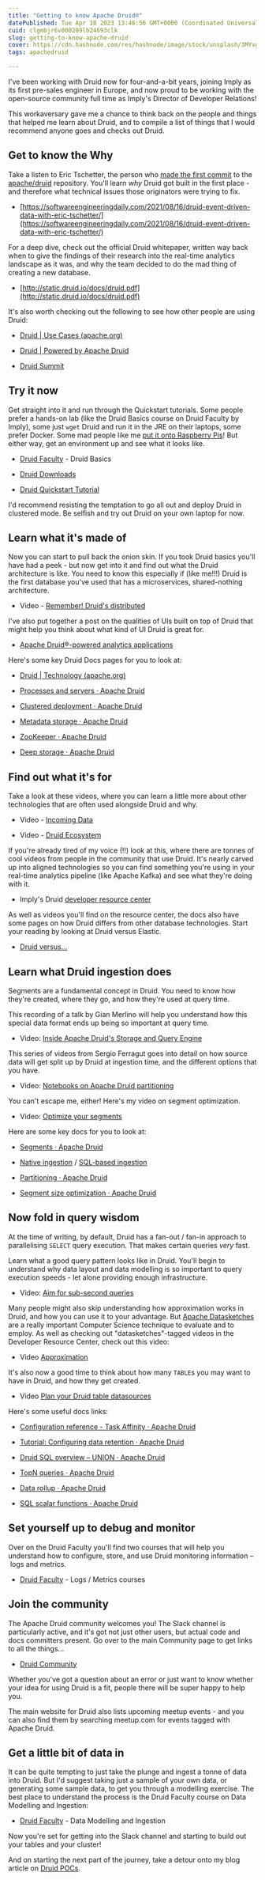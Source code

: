 ```yaml
---
title: "Getting to know Apache Druid®"
datePublished: Tue Apr 18 2023 13:46:56 GMT+0000 (Coordinated Universal Time)
cuid: clgmbjr6v000209lb24693clk
slug: getting-to-know-apache-druid
cover: https://cdn.hashnode.com/res/hashnode/image/stock/unsplash/3MYvgsH1uK0/upload/80edcd104cf0e1fe7bf07575b006c402.jpeg
tags: apachedruid

---
```


I've been working with Druid now for four-and-a-bit years, joining Imply as its first pre-sales engineer in Europe, and now proud to be working with the open-source community full time as Imply's Director of Developer Relations!

This workaversary gave me a chance to think back on the people and things that helped me learn about Druid, and to compile a list of things that I would recommend anyone goes and checks out Druid.

## Get to know the Why

Take a listen to Eric Tschetter, the person who [made the first commit](https://github.com/apache/druid/commit/70e993806e48fbd35ac597a4075d046a98c5b6ae) to the [apache/druid](https://www.github.com/apache/druid) repository. You'll learn *why* Druid got built in the first place - and therefore what technical issues those originators were trying to fix.

* [https://softwareengineeringdaily.com/2021/08/16/druid-event-driven-data-with-eric-tschetter/](https://softwareengineeringdaily.com/2021/08/16/druid-event-driven-data-with-eric-tschetter/)
    

For a deep dive, check out the official Druid whitepaper, written way back when to give the findings of their research into the real-time analytics landscape as it was, and why the team decided to do the mad thing of creating a new database.

* [http://static.druid.io/docs/druid.pdf](http://static.druid.io/docs/druid.pdf)
    

It's also worth checking out the following to see how other people are using Druid:

* [Druid | Use Cases (](https://druid.apache.org/use-cases)[apache.org](http://apache.org)[)](https://druid.apache.org/use-cases)
    
* [Druid | Powered by Apache Druid](https://druid.apache.org/druid-powered)
    
* [Druid Summit](https://druidsummit.org)
    

## Try it now

Get straight into it and run through the Quickstart tutorials. Some people prefer a hands-on lab (like the Druid Basics course on Druid Faculty by Imply), some just `wget` Druid and run it in the JRE on their laptops, some prefer Docker. Some mad people like me [put it onto Raspberry Pis](https://pmio.hashnode.dev/a-raspberry-pi-apache-druid-cluster-well-why-not)! But either way, get an environment up and see what it looks like.

* [Druid Faculty](https://learn.imply.io) - Druid Basics
    
* [Druid Downloads](https://druid.apache.org/downloads.html)
    
* [Druid Quickstart Tutorial](https://druid.apache.org/docs/latest/tutorials/index.html)
    

I'd recommend resisting the temptation to go all out and deploy Druid in clustered mode. Be selfish and try out Druid on your own laptop for now.

## Learn what it's made of

Now you can start to pull back the onion skin. If you took Druid basics you'll have had a peek - but now get into it and find out what the Druid architecture is like. You need to know this especially if (like me!!!) Druid is the first database you've used that has a microservices, shared-nothing architecture.

* Video - [Remember! Druid's distributed](https://www.youtube.com/watch?v=2Ft-0CFkcgE&list=PLDZysOZKycN7MZvNxQk_6RbwSJqjSrsNR&index=1&pp=iAQB)
    

I've also put together a post on the qualities of UIs built on top of Druid that might help you think about what kind of UI Druid is great for.

* [Apache Druid®-powered analytics applications](https://pmio.hashnode.dev/apache-druid-powered-analytics-applications)
    

Here's some key Druid Docs pages for you to look at:

* [Druid | Technology (](https://druid.apache.org/technology)[apache.org](http://apache.org)[)](https://druid.apache.org/technology)
    
* [Processes and servers · Apache Druid](https://druid.apache.org/docs/latest/design/processes.html)
    
* [Clustered deployment · Apache Druid](https://druid.apache.org/docs/latest/tutorials/cluster.html)
    
* [Metadata storage · Apache Druid](https://druid.apache.org/docs/latest/dependencies/metadata-storage.html)
    
* [ZooKeeper · Apache Druid](https://druid.apache.org/docs/latest/dependencies/zookeeper.html)
    
* [Deep storage · Apache Druid](https://druid.apache.org/docs/latest/dependencies/deep-storage.html)
    

## Find out what it's for

Take a look at these videos, where you can learn a little more about other technologies that are often used alongside Druid and why.

* Video - [Incoming Data](https://youtu.be/dmhbnJTlnt8?list=PLDZysOZKycN7MZvNxQk_6RbwSJqjSrsNR)
    
* Video - [Druid Ecosystem](https://youtu.be/CgB-unmWGOs?list=PLDZysOZKycN7MZvNxQk_6RbwSJqjSrsNR)
    

If you're already tired of my voice (!!) look at this, where there are tonnes of cool videos from people in the community that use Druid. It's nearly carved up into aligned technologies so you can find something you're using in your real-time analytics pipeline (like Apache Kafka) and see what they're doing with it.

* Imply's Druid [developer resource center](https://docs.imply.io/latest/developer/dev-resources/)
    

As well as videos you'll find on the resource center, the docs also have some pages on how Druid differs from other database technologies. Start your reading by looking at Druid versus Elastic.

* [Druid versus...](https://druid.apache.org/docs/latest/comparisons/druid-vs-elasticsearch.html)
    

## Learn what Druid ingestion does

Segments are a fundamental concept in Druid. You need to know how they're created, where they go, and how they're used at query time.

This recording of a talk by Gian Merlino will help you understand how this special data format ends up being so important at query time.

* Video: [Inside Apache Druid's Storage and Query Engine](https://www.youtube.com/watch?v=qSJ8_Lc1oAY)
    

This series of videos from Sergio Ferragut goes into detail on how source data will get split up by Druid at ingestion time, and the different options that you have.

* Video: [Notebooks on Apache Druid partitioning](https://www.youtube.com/playlist?list=PLDZysOZKycN4wNrNUpUhfXLP8Q___5omG)
    

You can't escape me, either! Here's my video on segment optimization.

* Video: [Optimize your segments](https://youtu.be/kHH3oPqPGCw?list=PLDZysOZKycN7MZvNxQk_6RbwSJqjSrsNR)
    

Here are some key docs for you to look at:

* [Segments · Apache Druid](https://druid.apache.org/docs/latest/design/segments.html)
    
* [Native ingestion](https://druid.apache.org/docs/latest/ingestion/ingestion-spec.html) / [SQL-based ingestion](https://druid.apache.org/docs/latest/multi-stage-query/index.html)
    
* [Partitioning · Apache Druid](https://druid.apache.org/docs/latest/ingestion/partitioning.html)
    
* [Segment size optimization · Apache Druid](https://druid.apache.org/docs/latest/operations/segment-optimization.html)
    

## Now fold in query wisdom

At the time of writing, by default, Druid has a fan-out / fan-in approach to parallelising `SELECT` query execution. That makes certain queries *very* fast.

Learn what a good query pattern looks like in Druid. You'll begin to understand why data layout and data modelling is so important to query execution speeds - let alone providing enough infrastructure.

* Video: [Aim for sub-second queries](https://youtu.be/chnZmngXMsQ?list=PLDZysOZKycN7MZvNxQk_6RbwSJqjSrsNR)
    

Many people might also skip understanding how approximation works in Druid, and how you can use it to your advantage. But [Apache Datasketches](https://datasketches.apache.org/) are a really important Computer Science technique to evaluate and to employ. As well as checking out "datasketches"-tagged videos in the Developer Resource Center, check out this video:

* Video [Approximation](https://youtu.be/fSWwJs1gCvQ?list=PLDZysOZKycN7MZvNxQk_6RbwSJqjSrsNR)
    

It's also now a good time to think about how many `TABLE`s you may want to have in Druid, and how they get created.

* Video [Plan your Druid table datasources](https://youtu.be/OpYDX4RYLV0?list=PLDZysOZKycN7MZvNxQk_6RbwSJqjSrsNR)
    

Here's some useful docs links:

* [Configuration reference - Task Affinity · Apache Druid](https://druid.apache.org/docs/latest/configuration/index.html#worker-select-strategy)
    
* [Tutorial: Configuring data retention · Apache Druid](https://druid.apache.org/docs/latest/tutorials/tutorial-retention.html)
    
* [Druid SQL overview – UNION · Apache Druid](https://druid.apache.org/docs/latest/querying/sql.html#union-all)
    
* [TopN queries · Apache Druid](https://druid.apache.org/docs/latest/querying/topnquery.html)
    
* [Data rollup · Apache Druid](https://druid.apache.org/docs/latest/ingestion/rollup.html)
    
* [SQL scalar functions · Apache Druid](https://druid.apache.org/docs/latest/querying/sql-scalar.html#sketch-functions)
    

## Set yourself up to debug and monitor

Over on the Druid Faculty you'll find two courses that will help you understand how to configure, store, and use Druid monitoring information – logs and metrics.

* [Druid Faculty](https://learn.imply.io) - Logs / Metrics courses
    

## Join the community

The Apache Druid community welcomes you! The Slack channel is particularly active, and it's got not just other users, but actual code and docs committers present. Go over to the main Community page to get links to all the things...

* [Druid Community](https://druid.apache.org/community)
    

Whether you've got a question about an error or just want to know whether your idea for using Druid is a fit, people there will be super happy to help you.

The main website for Druid also lists upcoming meetup events - and you can also find them by searching meetup.com for events tagged with Apache Druid.

## Get a little bit of data in

It can be quite tempting to just take the plunge and ingest a tonne of data into Druid. But I'd suggest taking just a sample of your own data, or generating some sample data, to get you through a modelling exercise. The best place to understand the process is the Druid Faculty course on Data Modelling and Ingestion:

* [Druid Faculty](https://learn.impy.io) - Data Modelling and Ingestion
    

Now you're set for getting into the Slack channel and starting to build out your tables and your cluster!

And on starting the next part of the journey, take a detour onto my blog article on [Druid POCs](https://pmio.hashnode.dev/notes-from-apache-druid-pocs).
